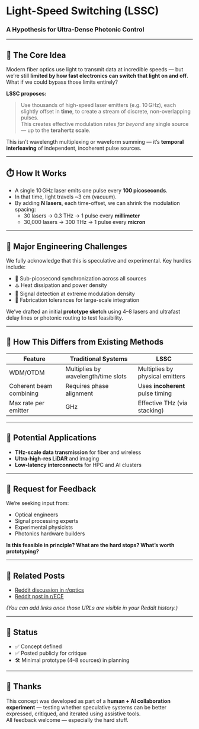 # Light-Speed Switching (LSSC)

### A Hypothesis for Ultra-Dense Photonic Control

---

## 🧠 The Core Idea

Modern fiber optics use light to transmit data at incredible speeds — but we’re still **limited by how fast electronics can switch that light on and off**. What if we could bypass those limits entirely?

**LSSC proposes:**
> Use thousands of high-speed laser emitters (e.g. 10 GHz), each slightly offset in **time**, to create a stream of discrete, non-overlapping pulses.  
> This creates effective modulation rates *far beyond* any single source — up to the **terahertz scale**.

This isn’t wavelength multiplexing or waveform summing — it’s **temporal interleaving** of independent, incoherent pulse sources.

---

## ⏱️ How It Works

- A single 10 GHz laser emits one pulse every **100 picoseconds**.
- In that time, light travels ~3 cm (vacuum).
- By adding **N lasers**, each time-offset, we can shrink the modulation spacing:
    - 30 lasers → 0.3 THz → 1 pulse every **millimeter**
    - 30,000 lasers → 300 THz → 1 pulse every **micron**

---

## 🚧 Major Engineering Challenges

We fully acknowledge that this is speculative and experimental. Key hurdles include:

- 🔧 Sub-picosecond synchronization across all sources  
- ♨️ Heat dissipation and power density  
- 📶 Signal detection at extreme modulation density  
- 🧱 Fabrication tolerances for large-scale integration

We’ve drafted an initial **prototype sketch** using 4–8 lasers and ultrafast delay lines or photonic routing to test feasibility.

---

## 📍 How This Differs from Existing Methods

| Feature                        | Traditional Systems        | LSSC                            |
|-------------------------------|----------------------------|----------------------------------|
| WDM/OTDM                      | Multiplies by wavelength/time slots | Multiplies by physical emitters |
| Coherent beam combining       | Requires phase alignment   | Uses **incoherent** pulse timing |
| Max rate per emitter          | GHz                        | Effective THz (via stacking)     |

---

## 🔬 Potential Applications

- **THz-scale data transmission** for fiber and wireless
- **Ultra-high-res LiDAR** and imaging
- **Low-latency interconnects** for HPC and AI clusters

---

## 👋 Request for Feedback

We’re seeking input from:

- Optical engineers
- Signal processing experts
- Experimental physicists
- Photonics hardware builders

**Is this feasible in principle? What are the hard stops? What’s worth prototyping?**

---

## 📎 Related Posts

- [Reddit discussion in r/optics](https://www.reddit.com/r/optics/comments/xxxxxx)
- [Reddit post in r/ECE](https://www.reddit.com/r/ECE/comments/xxxxxx)

*(You can add links once those URLs are visible in your Reddit history.)*

---

## 📅 Status

- ✅ Concept defined  
- ✅ Posted publicly for critique  
- 🛠️ Minimal prototype (4–8 sources) in planning

---

## 🙏 Thanks

This concept was developed as part of a **human + AI collaboration experiment** — testing whether speculative systems can be better expressed, critiqued, and iterated using assistive tools.  
All feedback welcome — especially the hard stuff.
